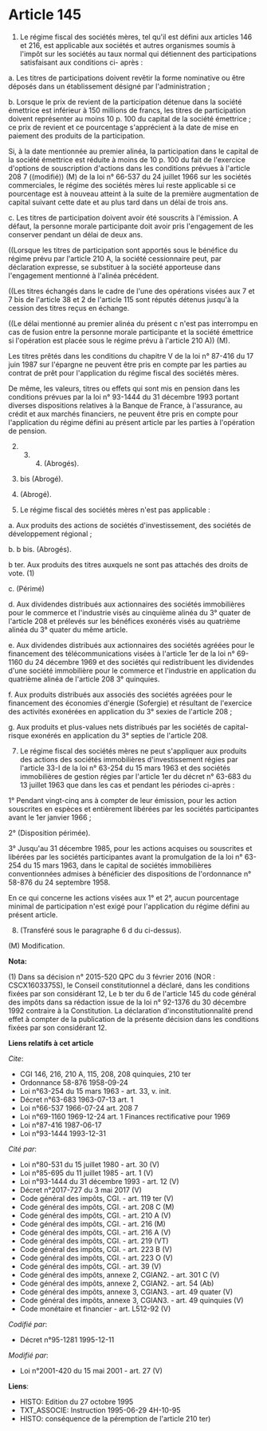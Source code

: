 # Article 145

1. Le régime fiscal des sociétés mères, tel qu'il est défini aux articles 146 et 216, est applicable aux sociétés et autres
organismes soumis à l'impôt sur les sociétés au taux normal qui détiennent des participations satisfaisant aux conditions ci-
après :

a. Les titres de participations doivent revêtir la forme nominative ou être déposés dans un établissement désigné par
l'administration ;

b. Lorsque le prix de revient de la participation détenue dans la société émettrice est inférieur à 150 millions de francs,
les titres de participation doivent représenter au moins 10 p. 100 du capital de la société émettrice ; ce prix de revient et
ce pourcentage s'apprécient à la date de mise en paiement des produits de la participation.

Si, à la date mentionnée au premier alinéa, la participation dans le capital de la société émettrice est réduite à moins de
10 p. 100 du fait de l'exercice d'options de souscription d'actions dans les conditions prévues à l'article 208 7 ((modifié))
(M) de la loi n° 66-537 du 24 juillet 1966 sur les sociétés commerciales, le régime des sociétés mères lui reste applicable
si ce pourcentage est à nouveau atteint à la suite de la première augmentation de capital suivant cette date et au plus tard
dans un délai de trois ans.

c. Les titres de participation doivent avoir été souscrits à l'émission. A défaut, la personne morale participante doit avoir
pris l'engagement de les conserver pendant un délai de deux ans.

((Lorsque les titres de participation sont apportés sous le bénéfice du régime prévu par l'article 210 A, la société
cessionnaire peut, par déclaration expresse, se substituer à la société apporteuse dans l'engagement mentionné à l'alinéa
précédent.

((Les titres échangés dans le cadre de l'une des opérations visées aux 7 et 7 bis de l'article 38 et 2 de l'article 115 sont
réputés détenus jusqu'à la cession des titres reçus en échange.

((Le délai mentionné au premier alinéa du présent c n'est pas interrompu en cas de fusion entre la personne morale
participante et la société émettrice si l'opération est placée sous le régime prévu à l'article 210 A)) (M).

Les titres prêtés dans les conditions du chapitre V de la loi n° 87-416 du 17 juin 1987 sur l'épargne ne peuvent être pris en
compte par les parties au contrat de prêt pour l'application du régime fiscal des sociétés mères.

De même, les valeurs, titres ou effets qui sont mis en pension dans les conditions prévues par la loi n° 93-1444 du 31
décembre 1993 portant diverses dispositions relatives à la Banque de France, à l'assurance, au crédit et aux marchés
financiers, ne peuvent être pris en compte pour l'application du régime défini au présent article par les parties à
l'opération de pension.

2. 3. 4. (Abrogés).

4. bis (Abrogé).

5. (Abrogé).

6. Le régime fiscal des sociétés mères n'est pas applicable :

a. Aux produits des actions de sociétés d'investissement, des sociétés de développement régional ;

b. b bis. (Abrogés).

b ter. Aux produits des titres auxquels ne sont pas attachés des droits de vote. (1)

c. (Périmé)

d. Aux dividendes distribués aux actionnaires des sociétés immobilières pour le commerce et l'industrie visés au cinquième
alinéa du 3° quater de l'article 208 et prélevés sur les bénéfices exonérés visés au quatrième alinéa du 3° quater du même
article.

e. Aux dividendes distribués aux actionnaires des sociétés agréées pour le financement des télécommunications visées à
l'article 1er de la loi n° 69-1160 du 24 décembre 1969 et des sociétés qui redistribuent les dividendes d'une société
immobilière pour le commerce et l'industrie en application du quatrième alinéa de l'article 208 3° quinquies.

f. Aux produits distribués aux associés des sociétés agréées pour le financement des économies d'énergie (Sofergie) et
résultant de l'exercice des activités exonérées en application du 3° sexies de l'article 208 ;

g. Aux produits et plus-values nets distribués par les sociétés de capital-risque exonérés en application du 3° septies de
l'article 208.

7. Le régime fiscal des sociétés mères ne peut s'appliquer aux produits des actions des sociétés immobilières
d'investissement régies par l'article 33-I de la loi n° 63-254 du 15 mars 1963 et des sociétés immobilières de gestion régies
par l'article 1er du décret n° 63-683 du 13 juillet 1963 que dans les cas et pendant les périodes ci-après :

1° Pendant vingt-cinq ans à compter de leur émission, pour les action souscrites en espèces et entièrement libérées par les
sociétés participantes avant le 1er janvier 1966 ;

2° (Disposition périmée).

3° Jusqu'au 31 décembre 1985, pour les actions acquises ou souscrites et libérées par les sociétés participantes avant la
promulgation de la loi n° 63-254 du 15 mars 1963, dans le capital de sociétés immobilières conventionnées admises à
bénéficier des dispositions de l'ordonnance n° 58-876 du 24 septembre 1958.

En ce qui concerne les actions visées aux 1° et 2°, aucun pourcentage minimal de participation n'est exigé pour l'application
du régime défini au présent article.

8. (Transféré sous le paragraphe 6 d du ci-dessus).

(M) Modification.

**Nota:**

(1) Dans sa décision n° 2015-520 QPC du 3 février 2016 (NOR : CSCX1603375S), le Conseil constitutionnel a déclaré, dans les
conditions fixées par son considérant 12, Le b ter du 6 de l'article 145 du code général des impôts dans sa rédaction issue
de la loi n° 92-1376 du 30 décembre 1992    contraire à la Constitution. La déclaration d'inconstitutionnalité prend effet à
compter de la publication de la présente décision dans les conditions fixées par son considérant 12.

**Liens relatifs à cet article**

_Cite_:

  - CGI 146, 216, 210 A, 115, 208, 208 quinquies, 210 ter
  - Ordonnance 58-876 1958-09-24
  - Loi n°63-254 du 15 mars 1963 - art. 33, v. init.
  - Décret n°63-683 1963-07-13 art. 1
  - Loi n°66-537 1966-07-24 art. 208 7
  - Loi n°69-1160 1969-12-24 art. 1 Finances rectificative pour 1969
  - Loi n°87-416 1987-06-17
  - Loi n°93-1444 1993-12-31

_Cité par_:

  - Loi n°80-531 du 15 juillet 1980 - art. 30 (V)
  - Loi n°85-695 du 11 juillet 1985 - art. 1 (V)
  - Loi n°93-1444 du 31 décembre 1993 - art. 12 (V)
  - Décret n°2017-727 du 3 mai 2017 (V)
  - Code général des impôts, CGI. - art. 119 ter (V)
  - Code général des impôts, CGI. - art. 208 C (M)
  - Code général des impôts, CGI. - art. 210 A (V)
  - Code général des impôts, CGI. - art. 216 (M)
  - Code général des impôts, CGI. - art. 216 A (V)
  - Code général des impôts, CGI. - art. 219 (VT)
  - Code général des impôts, CGI. - art. 223 B (V)
  - Code général des impôts, CGI. - art. 223 O (V)
  - Code général des impôts, CGI. - art. 39 (V)
  - Code général des impôts, annexe 2, CGIAN2. - art. 301 C (V)
  - Code général des impôts, annexe 2, CGIAN2. - art. 54 (Ab)
  - Code général des impôts, annexe 3, CGIAN3. - art. 49 quater (V)
  - Code général des impôts, annexe 3, CGIAN3. - art. 49 quinquies (V)
  - Code monétaire et financier - art. L512-92 (V)

_Codifié par_:

  - Décret n°95-1281 1995-12-11

_Modifié par_:

  - Loi n°2001-420 du 15 mai 2001 - art. 27 (V)

**Liens**:

  - HISTO: Edition du 27 octobre 1995
  - TXT_ASSOCIE: Instruction 1995-06-29 4H-10-95
  - HISTO: conséquence de la péremption de l'article 210 ter)
